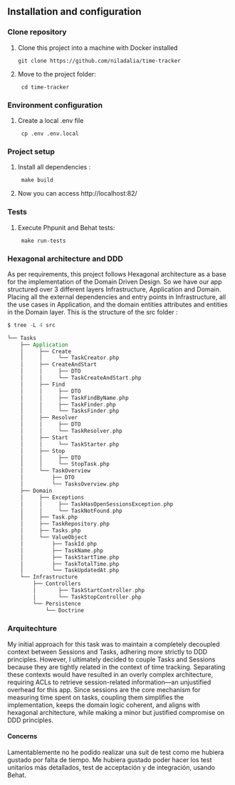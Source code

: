 
## Installation and configuration

### Clone repository

1. Clone this project into a machine with
   Docker installed

       git clone https://github.com/niladalia/time-tracker

2. Move to the project folder:

        cd time-tracker

### Environment configuration

1. Create a local .env file

        cp .env .env.local

### Project setup

1. Install all dependencies :

        make build


3. Now you can access http://localhost:82/

###  Tests

1. Execute Phpunit and Behat tests:

        make run-tests

### Hexagonal architecture and DDD
As per requirements, this project follows Hexagonal architecture as a base for the implementation of the Domain Driven Design.
So we have our app structured over 3 different layers  Infrastructure, Application and Domain. Placing all the
external dependencies and entry points in Infrastructure, all the use cases in Application, and the domain entities
attributes and entities in the Domain layer.
This is the structure of the src folder :

```scala
$ tree -L 4 src

└── Tasks
    ├── Application
    │     ├── Create
    │     │     └── TaskCreator.php
    │     ├── CreateAndStart
    │     │     ├── DTO
    │     │     └── TaskCreateAndStart.php
    │     ├── Find
    │     │     ├── DTO
    │     │     ├── TaskFindByName.php
    │     │     ├── TaskFinder.php
    │     │     └── TasksFinder.php
    │     ├── Resolver
    │     │     ├── DTO
    │     │     └── TaskResolver.php
    │     ├── Start
    │     │     └── TaskStarter.php
    │     ├── Stop
    │     │     ├── DTO
    │     │     └── StopTask.php
    │     └── TaskOverview
    │         ├── DTO
    │         └── TasksOverview.php
    ├── Domain
    │     ├── Exceptions
    │     │     ├── TaskHasOpenSessionsException.php
    │     │     └── TaskNotFound.php
    │     ├── Task.php
    │     ├── TaskRepository.php
    │     ├── Tasks.php
    │     └── ValueObject
    │         ├── TaskId.php
    │         ├── TaskName.php
    │         ├── TaskStartTime.php
    │         ├── TaskTotalTime.php
    │         └── TaskUpdatedAt.php
    └── Infrastructure
        ├── Controllers
        │       ├── TaskStartController.php
        │       └── TaskStopController.php
        └── Persistence
            └── Doctrine

```

### Arquitechture

My initial approach for this task was to maintain a completely decoupled 
context between Sessions and Tasks, adhering more strictly to DDD principles. 
However, I ultimately decided to couple Tasks and Sessions because they are 
tightly related in the context of time tracking. Separating these contexts 
would have resulted in an overly complex architecture, 
requiring ACLs to retrieve session-related information—an unjustified 
overhead for this app. Since sessions are the core mechanism for measuring 
time spent on tasks, coupling them simplifies the implementation, keeps the 
domain logic coherent, and aligns with hexagonal architecture, while making 
a minor but justified compromise on DDD principles.

#### Concerns

Lamentablemente no he podido realizar una suit de test como me hubiera gustado
por falta de tiempo. Me hubiera gustado poder hacer los test unitarios más detallados,
test de acceptación y de integración, usando Behat.
